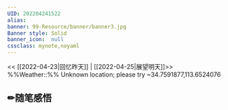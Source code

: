 ```yaml
---
UID: 202204241522 
alias:
banner: 99-Resource/banner/banner3.jpg 
Banner style: Solid
banner_icon:  null
cssclass: mynote,noyaml
---
```

<< [[2022-04-23|回忆昨天]] | [[2022-04-25|展望明天]]>>　　　　%%Weather::%% Unknown location; please try ~34.7591877,113.6524076

## ✏随笔感悟

